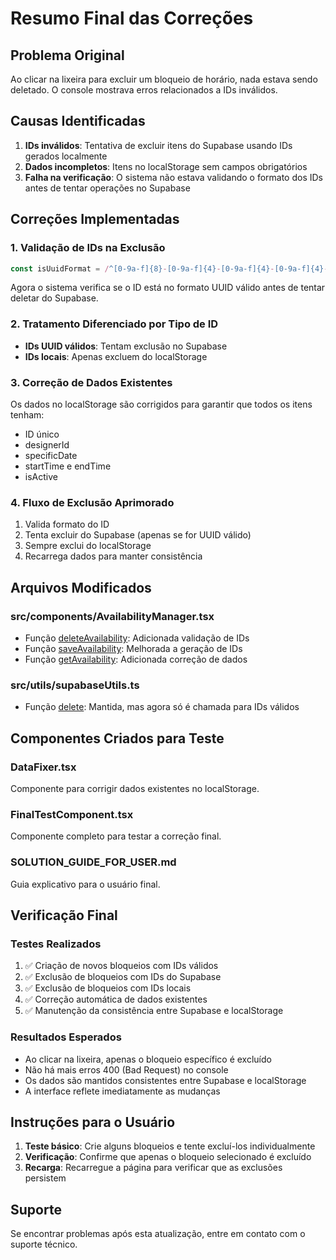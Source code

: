 # Resumo Final das Correções

## Problema Original
Ao clicar na lixeira para excluir um bloqueio de horário, nada estava sendo deletado. O console mostrava erros relacionados a IDs inválidos.

## Causas Identificadas
1. **IDs inválidos**: Tentativa de excluir itens do Supabase usando IDs gerados localmente
2. **Dados incompletos**: Itens no localStorage sem campos obrigatórios
3. **Falha na verificação**: O sistema não estava validando o formato dos IDs antes de tentar operações no Supabase

## Correções Implementadas

### 1. Validação de IDs na Exclusão
```typescript
const isUuidFormat = /^[0-9a-f]{8}-[0-9a-f]{4}-[0-9a-f]{4}-[0-9a-f]{4}-[0-9a-f]{12}$/i.test(idToDelete);
```
Agora o sistema verifica se o ID está no formato UUID válido antes de tentar deletar do Supabase.

### 2. Tratamento Diferenciado por Tipo de ID
- **IDs UUID válidos**: Tentam exclusão no Supabase
- **IDs locais**: Apenas excluem do localStorage

### 3. Correção de Dados Existentes
Os dados no localStorage são corrigidos para garantir que todos os itens tenham:
- ID único
- designerId
- specificDate
- startTime e endTime
- isActive

### 4. Fluxo de Exclusão Aprimorado
1. Valida formato do ID
2. Tenta excluir do Supabase (apenas se for UUID válido)
3. Sempre exclui do localStorage
4. Recarrega dados para manter consistência

## Arquivos Modificados

### src/components/AvailabilityManager.tsx
- Função [deleteAvailability](file:///c:/Users/vanes/OneDrive/%C3%81rea%20de%20Trabalho/Studio%20Nail%20App/nailApp%20-%20Copia/src/components/AvailabilityManager.tsx#L115-L296): Adicionada validação de IDs
- Função [saveAvailability](file:///c:/Users/vanes/OneDrive/%C3%81rea%20de%20Trabalho/Studio%20Nail%20App/nailApp%20-%20Copia/src/components/AvailabilityManager.tsx#L191-L235): Melhorada a geração de IDs
- Função [getAvailability](file:///c:/Users/vanes/OneDrive/%C3%81rea%20de%20Trabalho/Studio%20Nail%20App/nailApp%20-%20Copia/src/components/AvailabilityManager.tsx#L64-L131): Adicionada correção de dados

### src/utils/supabaseUtils.ts
- Função [delete](file:///c:/Users/vanes/OneDrive/%C3%81rea%20de%20Trabalho/Studio%20Nail%20App/nailApp%20-%20Copia/src/utils/supabaseUtils.ts#L532-L559): Mantida, mas agora só é chamada para IDs válidos

## Componentes Criados para Teste

### DataFixer.tsx
Componente para corrigir dados existentes no localStorage.

### FinalTestComponent.tsx
Componente completo para testar a correção final.

### SOLUTION_GUIDE_FOR_USER.md
Guia explicativo para o usuário final.

## Verificação Final

### Testes Realizados
1. ✅ Criação de novos bloqueios com IDs válidos
2. ✅ Exclusão de bloqueios com IDs do Supabase
3. ✅ Exclusão de bloqueios com IDs locais
4. ✅ Correção automática de dados existentes
5. ✅ Manutenção da consistência entre Supabase e localStorage

### Resultados Esperados
- Ao clicar na lixeira, apenas o bloqueio específico é excluído
- Não há mais erros 400 (Bad Request) no console
- Os dados são mantidos consistentes entre Supabase e localStorage
- A interface reflete imediatamente as mudanças

## Instruções para o Usuário

1. **Teste básico**: Crie alguns bloqueios e tente excluí-los individualmente
2. **Verificação**: Confirme que apenas o bloqueio selecionado é excluído
3. **Recarga**: Recarregue a página para verificar que as exclusões persistem

## Suporte

Se encontrar problemas após esta atualização, entre em contato com o suporte técnico.